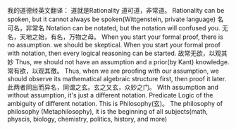 
我的道德经英文翻译：
道就是Rationality
道可道，非常道。
Rationality can be spoken, but it cannot always be spoken(Wittgenstein, private language)
名可名，非常名
Notation can be notated, but the notation will confused you. 
无名，天地之始，有名，万物之母。
When you start your formal proof, there is no assumption. we should be skeptical. When you start your formal proof with notation, then every logical reasoning can be started. 
故常无欲，以观其妙
Thus, we should not have an assumption and a prior(by Kant) knowledge.
常有欲，以观其徼。
Thus, when we are proofing with our assumption, we should observe its mathematical algebraic structure first, then proof it later. 
此两者同出而异名，同谓之玄。玄之又玄，众妙之门。
With assumption and without assumption, it's just a different notation. Predicate Logic of the ambiguity of different notation. This is Philosophy(玄)。 The philosophy of philosophy (Metaphilosophy), it is the beginning of all subjects(math, physcis, biology, chemistry, politics, history, and more)
  



